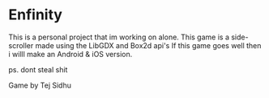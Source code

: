 # Enfinity
This is a personal project that im working on alone. This game is a side-scroller made using the LibGDX and Box2d api's 
If this game goes well then i willl make an Android & iOS version.

ps. dont steal shit

Game by Tej Sidhu
